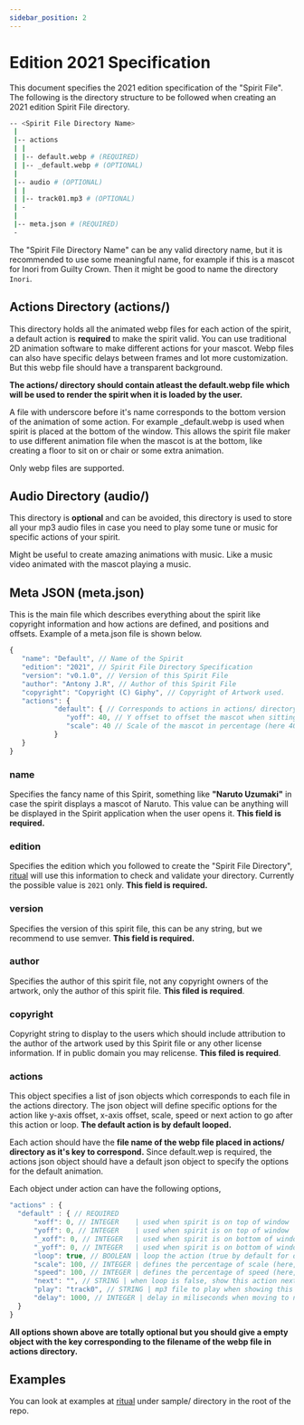 ```yaml
---
sidebar_position: 2
---
```


# Edition 2021 Specification

This document specifies the 2021 edition specification of the "Spirit File". The following
is the directory structure to be followed when creating an 2021 edition Spirit File 
directory.


```bash
-- <Spirit File Directory Name>
 |
 |-- actions
 | |
 | |-- default.webp # (REQUIRED) 
 | |-- _default.webp # (OPTIONAL)
 | 
 |-- audio # (OPTIONAL)
 | |
 | |-- track01.mp3 # (OPTIONAL)
 | -
 |
 |-- meta.json # (REQUIRED)
 -
```

The "Spirit File Directory Name" can be any valid directory name, but it is recommended
to use some meaningful name, for example if this is a mascot for Inori from Guilty Crown.
Then it might be good to name the directory ```Inori```.

## Actions Directory (actions/)

This directory holds all the animated webp files for each action of the spirit, a default
action is **required** to make the spirit valid. You can use traditional 2D animation
software to make different actions for your mascot. Webp files can also have specific
delays between frames and lot more customization. But this webp file should have a
transparent background.

**The actions/ directory should contain atleast the default.webp file which will be 
used to render the spirit when it is loaded by the user.**

A file with underscore before it's name corresponds to the bottom version of the 
animation of some action. For example _default.webp is used when spirit is placed at
the bottom of the window. This allows the spirit file maker to use different animation
file when the mascot is at the bottom, like creating a floor to sit on or chair or some
extra animation.

Only webp files are supported.

## Audio Directory (audio/)

This directory is **optional** and can be avoided, this directory is used to store all
your mp3 audio files in case you need to play some tune or music for specific actions
of your spirit.

Might be useful to create amazing animations with music. Like a music video animated
with the mascot playing a music.

## Meta JSON (meta.json)

This is the main file which describes everything about the spirit like copyright
information and how actions are defined, and positions and offsets. Example of a 
meta.json file is shown below.


```js
{
   "name": "Default", // Name of the Spirit
   "edition": "2021", // Spirit File Directory Specification
   "version": "v0.1.0", // Version of this Spirit File
   "author": "Antony J.R", // Author of this Spirit File
   "copyright": "Copyright (C) Giphy", // Copyright of Artwork used.
   "actions": {
           "default": { // Corresponds to actions in actions/ directory
              "yoff": 40, // Y offset to offset the mascot when sitting on top of window
              "scale": 40 // Scale of the mascot in percentage (here 40%)
           }
   }
}
```


### name

Specifies the fancy name of this Spirit, something like **"Naruto Uzumaki"** in case
the spirit displays a mascot of Naruto. This value can be anything will be displayed
in the Spirit application when the user opens it. **This field is required.**

### edition

Specifies the edition which you followed to create the "Spirit File Directory", 
[ritual](https://github.com/antony-jr/ritual) will use this information to check and
validate your directory. Currently the possible value is ```2021``` only. **This field
is required.**

### version

Specifies the version of this spirit file, this can be any string, but we recommend to
use semver. **This field is required.**

### author

Specifies the author of this spirit file, not any copyright owners of the artwork, only
the author of this spirit file. **This filed is required**.

### copyright

Copyright string to display to the users which should include attribution to the author
of the artwork used by this Spirit file or any other license information. If in public
domain you may relicense. **This filed is required**.

### actions

This object specifies a list of json objects which corresponds to each file in the 
actions directory. The json object will define specific options for the action like 
y-axis offset, x-axis offset, scale, speed or next action to go after this action
or loop. **The default action is by default looped.**

Each action should have the **file name of the webp file placed in actions/ directory
as it's key to correspond.** Since default.wep is required, the actions json object
should have a default json object to specify the options for the default animation.

Each object under action can have the following options,
```js
"actions" : {
  "default" : { // REQUIRED
      "xoff": 0, // INTEGER    | used when spirit is on top of window
      "yoff": 0, // INTEGER    | used when spirit is on top of window
      "_xoff": 0, // INTEGER   | used when spirit is on bottom of window
      "_yoff": 0, // INTEGER   | used when spirit is on bottom of window
      "loop": true, // BOOLEAN | loop the action (true by default for default action)
      "scale": 100, // INTEGER | defines the percentage of scale (here, 100%)
      "speed": 100, // INTEGER | defines the percentage of speed (here, 100%)
      "next": "", // STRING | when loop is false, show this action next
      "play": "track0", // STRING | mp3 file to play when showing this action (OPTIONAL)
      "delay": 1000, // INTEGER | delay in miliseconds when moving to next action  
  }
}
```

**All options shown above are totally optional but you should give a empty object
with the key corresponding to the filename of the webp file in actions directory.**


## Examples 

You can look at examples at [ritual](https://github.com/antony-jr/ritual) under sample/ 
directory in the root of the repo.
